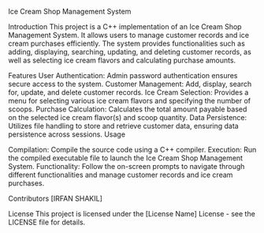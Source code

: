 Ice Cream Shop Management System

Introduction
This project is a C++ implementation of an Ice Cream Shop Management System. It allows users to manage customer records and ice cream purchases efficiently. The system provides functionalities such as adding, displaying, searching, updating, and deleting customer records, as well as selecting ice cream flavors and calculating purchase amounts.

Features
User Authentication: Admin password authentication ensures secure access to the system.
Customer Management: Add, display, search for, update, and delete customer records.
Ice Cream Selection: Provides a menu for selecting various ice cream flavors and specifying the number of scoops.
Purchase Calculation: Calculates the total amount payable based on the selected ice cream flavor(s) and scoop quantity.
Data Persistence: Utilizes file handling to store and retrieve customer data, ensuring data persistence across sessions.
Usage

Compilation: Compile the source code using a C++ compiler.
Execution: Run the compiled executable file to launch the Ice Cream Shop Management System.
Functionality: Follow the on-screen prompts to navigate through different functionalities and manage customer records and ice cream purchases.

Contributors
[IRFAN SHAKIL]

License
This project is licensed under the [License Name] License - see the LICENSE file for details.
